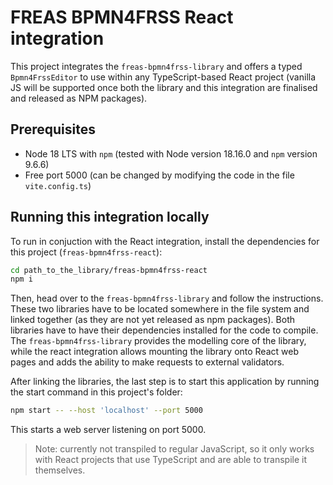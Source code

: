 # FREAS BPMN4FRSS React integration

This project integrates the `freas-bpmn4frss-library` and offers a typed `Bpmn4FrssEditor` to use within any TypeScript-based React project (vanilla JS will be supported once both the library and this integration are finalised and released as NPM packages).

## Prerequisites

- Node 18 LTS with `npm` (tested with Node version 18.16.0 and `npm` version 9.6.6)
- Free port 5000 (can be changed by modifying the code in the file `vite.config.ts`)

## Running this integration locally

To run in conjuction with the React integration, install the dependencies for this project (`freas-bpmn4frss-react`):

```sh
cd path_to_the_library/freas-bpmn4frss-react
npm i
```

Then, head over to the `freas-bpmn4frss-library` and follow the instructions. These two libraries have to be located somewhere in the file system and linked together (as they are not yet released as npm packages). Both libraries have to have their dependencies installed for the code to compile. The `freas-bpmn4frss-library` provides the modelling core of the library, while the react integration allows mounting the library onto React web pages and adds the ability to make requests to external validators.

After linking the libraries, the last step is to start this application by running the start command in this project's folder:

```sh
npm start -- --host 'localhost' --port 5000
```

This starts a web server listening on port 5000.


> Note: currently not transpiled to regular JavaScript, so it only works with React projects that use TypeScript and are able to transpile it themselves.